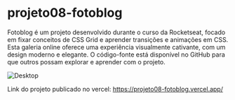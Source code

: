 # projeto08-fotoblog

Fotoblog é um projeto desenvolvido durante o curso da Rocketseat, focado em fixar conceitos de CSS Grid e aprender transições e animações em CSS. Esta galeria online oferece uma experiência visualmente cativante, com um design moderno e elegante. O código-fonte está disponível no GitHub para que outros possam explorar e aprender com o projeto.

![Desktop](https://github.com/MatheusNerisRocha/projeto08-fotoblog/assets/166330932/f2f9dc57-be20-4fe7-b3ec-599137f75ef3)

Link do projeto publicado no vercel: https://projeto08-fotoblog.vercel.app/

